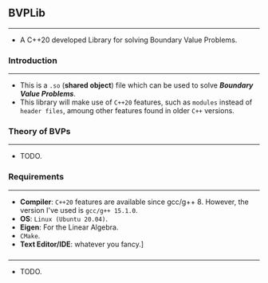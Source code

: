 ## BVPLib
---
* A C++20 developed Library for solving Boundary Value Problems.

### Introduction
---
* This is a `.so` (__shared object__) file which can be used to solve ___Boundary Value Problems___.
* This library will make use of `C++20` features, such as `modules` instead of `header files`, amoung other features found in older `C++` versions.

### Theory of BVPs
---
* TODO.

### Requirements
---
* __Compiler__: `C++20` features are available since gcc/g++ 8. However, the version I've used is `gcc/g++ 15.1.0`.
* __OS__: `Linux (Ubuntu 20.04)`.
* __Eigen__: For the Linear Algebra.
* `CMake`.
* __Text Editor/IDE__: whatever you fancy.]

###
---
* TODO.
